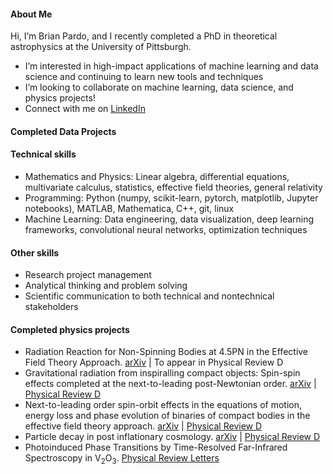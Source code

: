 #### About Me

Hi, I’m Brian Pardo, and I recently completed a PhD in theoretical astrophysics at the University of Pittsburgh.
- I’m interested in high-impact applications of machine learning and data science and continuing to learn new tools and techniques
- I’m looking to collaborate on machine learning, data science, and physics projects!
- Connect with me on [LinkedIn](https://www.linkedin.com/in/brian-a-pardo/)

#### Completed Data Projects

#### Technical skills

- Mathematics and Physics: Linear algebra, differential equations, multivariate calculus, statistics, effective field theories, general relativity
- Programming: Python (numpy, scikit-learn, pytorch, matplotlib, Jupyter notebooks), MATLAB, Mathematica, C++, git, linux
- Machine Learning: Data engineering, data visualization, deep learning frameworks, convolutional neural networks, optimization techniques

#### Other skills

- Research project management
- Analytical thinking and problem solving
- Scientific communication to both technical and nontechnical stakeholders

#### Completed physics projects

- Radiation Reaction for Non-Spinning Bodies at 4.5PN in the Effective Field Theory Approach. [arXiv](https://arxiv.org/abs/2302.11016) | To appear in Physical Review D
- Gravitational radiation from inspiralling compact objects: Spin-spin effects completed at the next-to-leading post-Newtonian order. [arXiv](https://arxiv.org/abs/2103.14612) | [Physical Review D](https://doi.org/10.1103/PhysRevD.104.024037)
- Next-to-leading order spin-orbit effects in the equations of motion, energy loss and phase evolution of binaries of compact bodies in the effective field theory approach. [arXiv](https://arxiv.org/abs/2009.05628) | [Physical Review D](https://doi.org/10.1103/PhysRevD.102.124020)
- Particle decay in post inflationary cosmology. [arXiv](https://arxiv.org/abs/1808.02539) | [Physical Review D](https://doi.org/10.1103/PhysRevD.98.083503)
- Photoinduced Phase Transitions by Time-Resolved Far-Infrared Spectroscopy in V<sub>2</sub>O<sub>3</sub>. [Physical Review Letters](https://doi.org/10.1103/PhysRevLett.107.066403)




<!---
BrianPardo/BrianPardo is a ✨ special ✨ repository because its `README.md` (this file) appears on your GitHub profile.
You can click the Preview link to take a look at your changes.
--->
